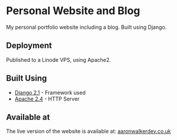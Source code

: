 # Personal Website and Blog

My personal portfolio website including a blog. Built using Django.

## Deployment

Published to a Linode VPS, using Apache2. 

## Built Using

* [Django 2.1](https://docs.djangoproject.com/en/2.1/) - Framework used
* [Apache 2.4](https://httpd.apache.org/docs/2.4/) - HTTP Server

## Available at 

The live version of the website is available at: [aaronwalkerdev.co.uk](aaronwalkerdev.co.uk)
